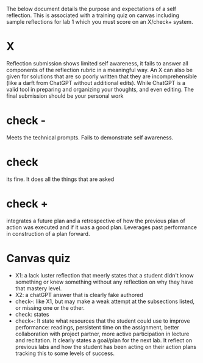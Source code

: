 The below document details the purpose and expectations of a self reflection. This is associated with a training quiz on canvas including sample reflections for lab 1 which you must score on an X/check+ system.

# X
Reflection submission shows limited self awareness, it fails to answer all components of the reflection rubric in a meaningful way. An X can also be given for solutions that are so poorly written that they are incomprehensible (like a darft from ChatGPT without additional edits). While ChatGPT is a valid tool in preparing and organizing your thoughts, and even editing. The final submission should be your personal work

# check -
Meets the technical prompts. Fails to demonstrate self awareness.

# check
its fine. It does all the things that are asked

# check +
integrates a future plan and a retrospective of how the previous plan of action was executed and if it was a good plan. Leverages past performance in construction of a plan forward.

# Canvas quiz
- X1: a lack luster reflection that meerly states that a student didn't know something or knew something without any reflection on why they have that mastery level.
- X2: a chatGPT answer that is clearly fake authored
- check-: like X1, but may make a weak attempt at the subsections listed, or missing one or the other.
- check: states
- check+: It state what resources that the student could use to improve performance: readings, persistent time on the assignment, better collaboration with project partner, more active participation in lecture and recitation. It clearly states a goal/plan for the next lab. It reflect on previous labs and how the student has been acting on their action plans tracking this to some levels of success.
